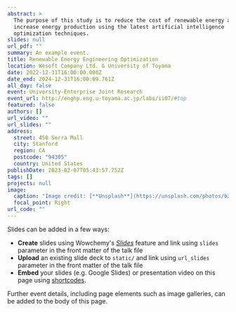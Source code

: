 ```yaml
---
abstract: >
  The purpose of this study is to reduce the cost of renewable energy and
  increase energy production using the latest artificial intelligence
  optimization techniques.
slides: null
url_pdf: ""
summary: An example event.
title: Renewable Energy Engineering Optimization
location: Wesoft Company Ltd. & University of Toyama
date: 2022-12-31T16:00:00.000Z
date_end: 2024-12-31T16:00:09.761Z
all_day: false
event: University-Enterprise Joint Research
event_url: http://enghp.eng.u-toyama.ac.jp/labs/ii07/#top
featured: false
authors: []
url_video: ""
url_slides: ""
address:
  street: 450 Serra Mall
  city: Stanford
  region: CA
  postcode: "94305"
  country: United States
publishDate: 2023-02-07T05:43:57.752Z
tags: []
projects: null
image:
  caption: "Image credit: [**Unsplash**](https://unsplash.com/photos/bzdhc5b3Bxs)"
  focal_point: Right
url_code: ""
---
```


Slides can be added in a few ways:

- **Create** slides using Wowchemy's [_Slides_](https://wowchemy.com/docs/managing-content/#create-slides) feature and link using `slides` parameter in the front matter of the talk file
- **Upload** an existing slide deck to `static/` and link using `url_slides` parameter in the front matter of the talk file
- **Embed** your slides (e.g. Google Slides) or presentation video on this page using [shortcodes](https://wowchemy.com/docs/writing-markdown-latex/).

Further event details, including page elements such as image galleries, can be added to the body of this page.
